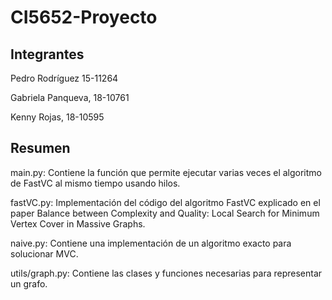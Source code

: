 # CI5652-Proyecto
## Integrantes 
Pedro Rodríguez 15-11264

Gabriela Panqueva, 18-10761

Kenny Rojas, 18-10595

## Resumen

main.py: Contiene la función que permite ejecutar varias veces el algoritmo de FastVC al mismo tiempo usando hilos.

fastVC.py: Implementación del código del algoritmo FastVC explicado en el paper Balance between Complexity and Quality: Local Search for Minimum Vertex Cover in Massive Graphs.

naive.py: Contiene una implementación de un algoritmo exacto para solucionar MVC.

utils/graph.py: Contiene las clases y funciones necesarias para representar un grafo.

